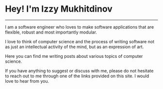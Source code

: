 # Hey! I'm Izzy Mukhitdinov
---
I am a software engineer who loves to make software applications that are flexible, robust and most importantly modular. 

I love to think of computer science and the process of writing software not as just an intellectual activity of the mind, but as an expression of art. 

Here you can find me writing posts about various topics of computer science.

If you have anything to suggest or discuss with me, please do not hesitate to reach out to me through one of the links provided on this site.
I would love to hear from you.